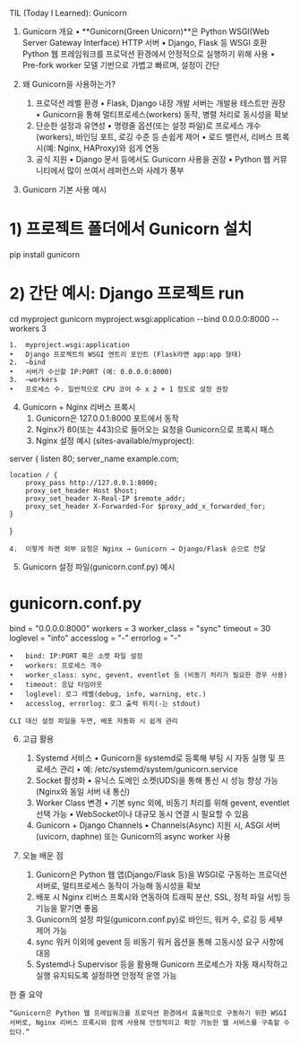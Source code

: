 TIL (Today I Learned): Gunicorn

1. Gunicorn 개요
	•	**Gunicorn(Green Unicorn)**은 Python WSGI(Web Server Gateway Interface) HTTP 서버
	•	Django, Flask 등 WSGI 호환 Python 웹 프레임워크를 프로덕션 환경에서 안정적으로 실행하기 위해 사용
	•	Pre-fork worker 모델 기반으로 가볍고 빠르며, 설정이 간단

2. 왜 Gunicorn을 사용하는가?
	1.	프로덕션 레벨 환경
	•	Flask, Django 내장 개발 서버는 개발용 테스트만 권장
	•	Gunicorn을 통해 멀티프로세스(workers) 동작, 병렬 처리로 동시성을 확보
	2.	단순한 설정과 유연성
	•	명령줄 옵션(또는 설정 파일)로 프로세스 개수(workers), 바인딩 포트, 로깅 수준 등 손쉽게 제어
	•	로드 밸런서, 리버스 프록시(예: Nginx, HAProxy)와 쉽게 연동
	3.	공식 지원
	•	Django 문서 등에서도 Gunicorn 사용을 권장
	•	Python 웹 커뮤니티에서 많이 쓰여서 레퍼런스와 사례가 풍부

3. Gunicorn 기본 사용 예시

# 1) 프로젝트 폴더에서 Gunicorn 설치
pip install gunicorn

# 2) 간단 예시: Django 프로젝트 run
cd myproject
gunicorn myproject.wsgi:application --bind 0.0.0.0:8000 --workers 3

	1.	myproject.wsgi:application
	•	Django 프로젝트의 WSGI 엔트리 포인트 (Flask라면 app:app 형태)
	2.	–bind
	•	서버가 수신할 IP:PORT (예: 0.0.0.0:8000)
	3.	–workers
	•	프로세스 수. 일반적으로 CPU 코어 수 x 2 + 1 정도로 설정 권장

4. Gunicorn + Nginx 리버스 프록시
	1.	Gunicorn은 127.0.0.1:8000 포트에서 동작
	2.	Nginx가 80(또는 443)으로 들어오는 요청을 Gunicorn으로 프록시 패스
	3.	Nginx 설정 예시 (sites-available/myproject):

server {
    listen 80;
    server_name example.com;

    location / {
        proxy_pass http://127.0.0.1:8000;
        proxy_set_header Host $host;
        proxy_set_header X-Real-IP $remote_addr;
        proxy_set_header X-Forwarded-For $proxy_add_x_forwarded_for;
    }
}


	4.	이렇게 하면 외부 요청은 Nginx → Gunicorn → Django/Flask 순으로 전달

5. Gunicorn 설정 파일(gunicorn.conf.py) 예시

# gunicorn.conf.py
bind = "0.0.0.0:8000"
workers = 3
worker_class = "sync"
timeout = 30
loglevel = "info"
accesslog = "-"
errorlog = "-"

	•	bind: IP:PORT 혹은 소켓 파일 설정
	•	workers: 프로세스 개수
	•	worker_class: sync, gevent, eventlet 등 (비동기 처리가 필요한 경우 사용)
	•	timeout: 응답 타임아웃
	•	loglevel: 로그 레벨(debug, info, warning, etc.)
	•	accesslog, errorlog: 로그 출력 위치(-는 stdout)

	CLI 대신 설정 파일을 두면, 배포 자동화 시 쉽게 관리

6. 고급 활용
	1.	Systemd 서비스
	•	Gunicorn을 systemd로 등록해 부팅 시 자동 실행 및 프로세스 관리
	•	예: /etc/systemd/system/gunicorn.service
	2.	Socket 활성화
	•	유닉스 도메인 소켓(UDS)을 통해 통신 시 성능 향상 가능 (Nginx와 동일 서버 내 통신)
	3.	Worker Class 변경
	•	기본 sync 외에, 비동기 처리를 위해 gevent, eventlet 선택 가능
	•	WebSocket이나 대규모 동시 연결 시 필요할 수 있음
	4.	Gunicorn + Django Channels
	•	Channels(Async) 지원 시, ASGI 서버(uvicorn, daphne) 또는 Gunicorn의 async worker 사용

7. 오늘 배운 점
	1.	Gunicorn은 Python 웹 앱(Django/Flask 등)을 WSGI로 구동하는 프로덕션 서버로, 멀티프로세스 동작이 가능해 동시성을 확보
	2.	배포 시 Nginx 리버스 프록시와 연동하여 트래픽 분산, SSL, 정적 파일 서빙 등 기능을 맡기면 좋음
	3.	Gunicorn의 설정 파일(gunicorn.conf.py)로 바인드, 워커 수, 로깅 등 세부 제어 가능
	4.	sync 워커 이외에 gevent 등 비동기 워커 옵션을 통해 고동시성 요구 사항에 대응
	5.	Systemd나 Supervisor 등을 활용해 Gunicorn 프로세스가 자동 재시작하고 실행 유지되도록 설정하면 안정적 운영 가능

한 줄 요약

	“Gunicorn은 Python 웹 프레임워크를 프로덕션 환경에서 효율적으로 구동하기 위한 WSGI 서버로, Nginx 리버스 프록시와 함께 사용해 안정적이고 확장 가능한 웹 서비스를 구축할 수 있다.”